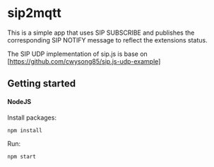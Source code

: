 # sip2mqtt
This is a simple app that uses SIP SUBSCRIBE and publishes the corresponding SIP NOTIFY message to reflect the extensions status.

The SIP UDP implementation of sip.js is base on [https://github.com/cwysong85/sip.js-udp-example]

## Getting started

#### NodeJS

Install packages:

```
npm install 
```

Run:

```
npm start
```
